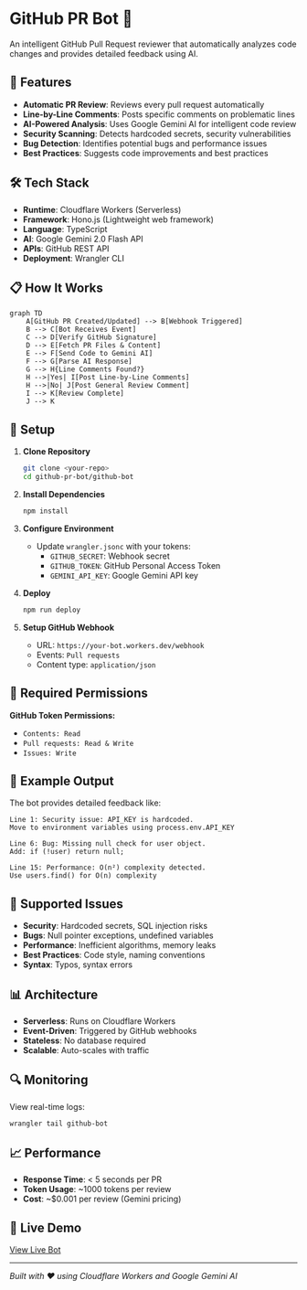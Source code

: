 # GitHub PR Bot 🤖

An intelligent GitHub Pull Request reviewer that automatically analyzes code changes and provides detailed feedback using AI.

## 🚀 Features

- **Automatic PR Review**: Reviews every pull request automatically
- **Line-by-Line Comments**: Posts specific comments on problematic lines
- **AI-Powered Analysis**: Uses Google Gemini AI for intelligent code review
- **Security Scanning**: Detects hardcoded secrets, security vulnerabilities
- **Bug Detection**: Identifies potential bugs and performance issues
- **Best Practices**: Suggests code improvements and best practices

## 🛠 Tech Stack

- **Runtime**: Cloudflare Workers (Serverless)
- **Framework**: Hono.js (Lightweight web framework)
- **Language**: TypeScript
- **AI**: Google Gemini 2.0 Flash API
- **APIs**: GitHub REST API
- **Deployment**: Wrangler CLI

## 📋 How It Works

```mermaid
graph TD
    A[GitHub PR Created/Updated] --> B[Webhook Triggered]
    B --> C[Bot Receives Event]
    C --> D[Verify GitHub Signature]
    D --> E[Fetch PR Files & Content]
    E --> F[Send Code to Gemini AI]
    F --> G[Parse AI Response]
    G --> H{Line Comments Found?}
    H -->|Yes| I[Post Line-by-Line Comments]
    H -->|No| J[Post General Review Comment]
    I --> K[Review Complete]
    J --> K
```

## 🔧 Setup

1. **Clone Repository**

   ```bash
   git clone <your-repo>
   cd github-pr-bot/github-bot
   ```

2. **Install Dependencies**

   ```bash
   npm install
   ```

3. **Configure Environment**

   - Update `wrangler.jsonc` with your tokens:
     - `GITHUB_SECRET`: Webhook secret
     - `GITHUB_TOKEN`: GitHub Personal Access Token
     - `GEMINI_API_KEY`: Google Gemini API key

4. **Deploy**

   ```bash
   npm run deploy
   ```

5. **Setup GitHub Webhook**
   - URL: `https://your-bot.workers.dev/webhook`
   - Events: `Pull requests`
   - Content type: `application/json`

## 🔑 Required Permissions

**GitHub Token Permissions:**

- `Contents: Read`
- `Pull requests: Read & Write`
- `Issues: Write`

## 📝 Example Output

The bot provides detailed feedback like:

```
Line 1: Security issue: API_KEY is hardcoded.
Move to environment variables using process.env.API_KEY

Line 6: Bug: Missing null check for user object.
Add: if (!user) return null;

Line 15: Performance: O(n²) complexity detected.
Use users.find() for O(n) complexity
```

## 🎯 Supported Issues

- **Security**: Hardcoded secrets, SQL injection risks
- **Bugs**: Null pointer exceptions, undefined variables
- **Performance**: Inefficient algorithms, memory leaks
- **Best Practices**: Code style, naming conventions
- **Syntax**: Typos, syntax errors

## 📊 Architecture

- **Serverless**: Runs on Cloudflare Workers
- **Event-Driven**: Triggered by GitHub webhooks
- **Stateless**: No database required
- **Scalable**: Auto-scales with traffic

## 🔍 Monitoring

View real-time logs:

```bash
wrangler tail github-bot
```

## 📈 Performance

- **Response Time**: < 5 seconds per PR
- **Token Usage**: ~1000 tokens per review
- **Cost**: ~$0.001 per review (Gemini pricing)

## 🚀 Live Demo

[View Live Bot](https://github-bot.bkumar-be23.workers.dev)

---

_Built with ❤️ using Cloudflare Workers and Google Gemini AI_
